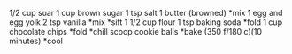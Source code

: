 1/2 cup suar
1 cup brown sugar
1 tsp salt
1 butter (browned)
*mix
1 egg and egg yolk
2 tsp vanilla
*mix
*sift
1 1/2 cup flour
1 tsp baking soda
*fold
1 cup chocolate chips
*fold
*chill
scoop cookie balls
*bake (350 f/180 c)(10 minutes)
*cool